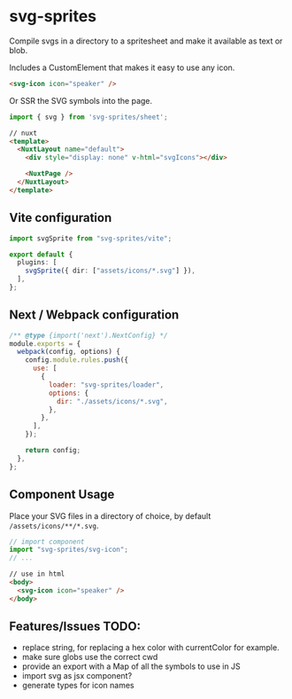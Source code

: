# svg-sprites

Compile svgs in a directory to a spritesheet and make it available as text or blob.

Includes a CustomElement that makes it easy to use any icon.

```html
<svg-icon icon="speaker" />
```

Or SSR the SVG symbols into the page.

```typescript
import { svg } from 'svg-sprites/sheet';
```

```html
// nuxt
<template>
  <NuxtLayout name="default">
    <div style="display: none" v-html="svgIcons"></div>

    <NuxtPage />
  </NuxtLayout>
</template>
```

## Vite configuration

```typescript
import svgSprite from "svg-sprites/vite";

export default {
  plugins: [
    svgSprite({ dir: ["assets/icons/*.svg"] }),
  ],
};
```

## Next / Webpack configuration

```javascript
/** @type {import('next').NextConfig} */
module.exports = {
  webpack(config, options) {
    config.module.rules.push({
      use: [
        {
          loader: "svg-sprites/loader",
          options: {
            dir: "./assets/icons/*.svg",
          },
        },
      ],
    });

    return config;
  },
};
```

## Component Usage

Place your SVG files in a directory of choice, by default `/assets/icons/**/*.svg`.

```typescript
// import component
import "svg-sprites/svg-icon";
// ...
```

```html
// use in html
<body>
  <svg-icon icon="speaker" />
</body>
```


## Features/Issues TODO:
- replace string, for replacing a hex color with currentColor for example.
- make sure globs use the correct cwd
- provide an export with a Map of all the symbols to use in JS
- import svg as jsx component?
- generate types for icon names
